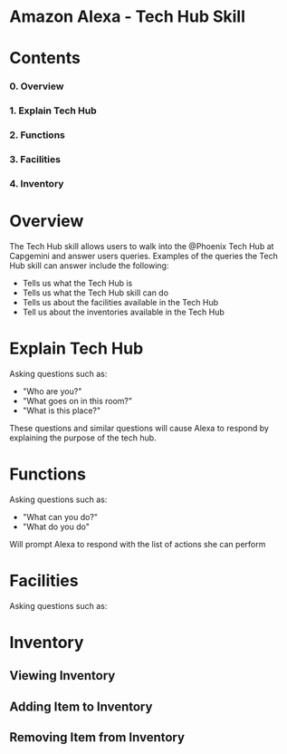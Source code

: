 # Amazon Alexa - Tech Hub Skill

# Contents
### 0. Overview
### 1. Explain Tech Hub
### 2. Functions
### 3. Facilities
### 4. Inventory


# Overview

The Tech Hub skill allows users to walk into the @Phoenix Tech Hub at Capgemini and answer users queries. 
Examples of the queries the Tech Hub skill can answer include the following:

- Tells us what the Tech Hub is
- Tells us what the Tech Hub skill can do
- Tells us about the facilities available in the Tech Hub
- Tell us about the inventories available in the Tech Hub

# Explain Tech Hub

Asking questions such as:

- "Who are you?"
- "What goes on in this room?"
- "What is this place?"

These questions and similar questions will cause Alexa to respond by explaining the purpose of the tech hub.

# Functions

Asking questions such as:

- "What can you do?"
- "What do you do"

Will prompt Alexa to respond with the list of actions she can perform

# Facilities

Asking questions such as:


# Inventory

## Viewing Inventory


## Adding Item to Inventory


## Removing Item from Inventory

